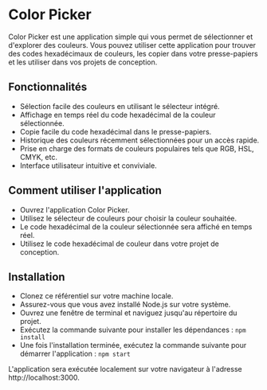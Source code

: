 # Color Picker

Color Picker est une application simple qui vous permet de sélectionner et d'explorer des couleurs. Vous pouvez utiliser cette application pour trouver des codes hexadécimaux de couleurs, les copier dans votre presse-papiers et les utiliser dans vos projets de conception.

## Fonctionnalités

- Sélection facile des couleurs en utilisant le sélecteur intégré.
- Affichage en temps réel du code hexadécimal de la couleur sélectionnée.
- Copie facile du code hexadécimal dans le presse-papiers.
- Historique des couleurs récemment sélectionnées pour un accès rapide.
- Prise en charge des formats de couleurs populaires tels que RGB, HSL, CMYK, etc.
- Interface utilisateur intuitive et conviviale.

## Comment utiliser l'application

- Ouvrez l'application Color Picker.
- Utilisez le sélecteur de couleurs pour choisir la couleur souhaitée.
- Le code hexadécimal de la couleur sélectionnée sera affiché en temps réel.
- Utilisez le code hexadécimal de couleur dans votre projet de conception.

## Installation

- Clonez ce référentiel sur votre machine locale.
- Assurez-vous que vous avez installé Node.js sur votre système.
- Ouvrez une fenêtre de terminal et naviguez jusqu'au répertoire du projet.
- Exécutez la commande suivante pour installer les dépendances : ```npm install```
- Une fois l'installation terminée, exécutez la commande suivante pour démarrer l'application : ```npm start```

L'application sera exécutée localement sur votre navigateur à l'adresse http://localhost:3000.
